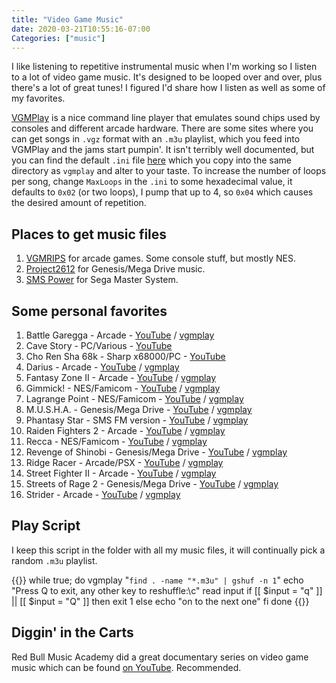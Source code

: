```yaml
---
title: "Video Game Music"
date: 2020-03-21T10:55:16-07:00
Categories: ["music"]
---
```

I like listening to repetitive instrumental music when I'm working so I listen to a lot of video game music. It's designed to be looped over and over, plus there's a lot of great tunes! I figured I'd share how I listen as well as some of my favorites.

[VGMPlay](https://github.com/vgmrips/vgmplay) is a nice command line player that emulates sound chips used by consoles and different arcade hardware. There are some sites where you can get songs in `.vgz` format with an `.m3u` playlist, which you feed into VGMPlay and the jams start pumpin'. It isn't terribly well documented, but you can find the default `.ini` file [here](https://github.com/vgmrips/vgmplay/blob/master/VGMPlay/VGMPlay.ini) which you copy into the same directory as `vgmplay` and alter to your taste. To increase the number of loops per song, change `MaxLoops` in the `.ini` to some hexadecimal value, it defaults to `0x02` (or two loops), I pump that up to 4, so `0x04` which causes the desired amount of repetition.

## Places to get music files

1. [VGMRIPS](https://vgmrips.net) for arcade games. Some console stuff, but mostly NES.
1. [Project2612](https://project2612.org) for Genesis/Mega Drive music.
1. [SMS Power](http://www.smspower.org/Music/VGMs) for Sega Master System.

## Some personal favorites

1. Battle Garegga - Arcade - [YouTube](https://www.youtube.com/watch?v=1BK5ACIbJRI) / [vgmplay](https://vgmrips.net/packs/pack/battle-garegga-toaplan-2)
1. Cave Story - PC/Various - [YouTube](https://www.youtube.com/watch?v=HFbr3kjReok)
1. Cho Ren Sha 68k - Sharp x68000/PC - [YouTube](https://www.youtube.com/playlist?list=PLA7E90B6A7F3A3750)
1. Darius - Arcade - [YouTube](https://www.youtube.com/watch?v=d-cIbTQfog4) / [vgmplay](https://vgmrips.net/packs/pack/darius-arcade)
1. Fantasy Zone II - Arcade - [YouTube](https://www.youtube.com/watch?v=s5hCOsYQhZ4) / [vgmplay](https://vgmrips.net/packs/pack/fantasy-zone-ii-dx-sega-system-16c)
1. Gimmick! - NES/Famicom - [YouTube](https://www.youtube.com/watch?v=aU0GEcU63qw) / [vgmplay](https://vgmrips.net/packs/pack/gimmick-family-computer)
1. Lagrange Point - NES/Famicom - [YouTube](https://www.youtube.com/watch?v=drwX7MbB_IE) / [vgmplay](https://vgmrips.net/packs/pack/lagrange-point-family-computer)
1. M.U.S.H.A. - Genesis/Mega Drive - [YouTube](https://www.youtube.com/watch?v=HmkXl2u4Zuc) / [vgmplay](https://project2612.org/details.php?id=320)
1. Phantasy Star - SMS FM version - [YouTube](https://www.youtube.com/watch?v=sivhm5KRa8A) / [vgmplay](https://www.smspower.org/Games/PhantasyStar-SMS)
1. Raiden Fighters 2 - Arcade - [YouTube](https://www.youtube.com/watch?v=adq4kQd19Js&list=PL-vD6rIjXrcIem1KHAy_9PGAYZk_aremX) / [vgmplay](https://vgmrips.net/packs/pack/raiden-fighters-2-operation-hell-dive-seibu-spi-system)
1. Recca - NES/Famicom - [YouTube](https://www.youtube.com/watch?v=QbdDW3aSCyM) / [vgmplay](https://vgmrips.net/packs/pack/summer-carnival-92-recca-family-computer)
1. Revenge of Shinobi - Genesis/Mega Drive - [YouTube](https://www.youtube.com/watch?v=-ekCndckJfU) / [vgmplay](https://project2612.org/details.php?id=135)
1. Ridge Racer - Arcade/PSX - [YouTube](https://www.youtube.com/watch?v=h3_s3Lqvdcs&list=PL5MAATZlrqOhGQ6trLJ-iFCg2_TrGuEOU&index=10) / [vgmplay](https://vgmrips.net/packs/pack/ridge-racer-namco-system-22)
1. Street Fighter II - Arcade - [YouTube](https://www.youtube.com/watch?v=LQw-a8sApLQ&list=PL60138D0ECA664BF7) / [vgmplay](https://vgmrips.net/packs/pack/street-fighter-ii-the-world-warrior-cp-system)
1. Streets of Rage 2 - Genesis/Mega Drive - [YouTube](https://www.youtube.com/watch?v=gGJGOv8HS5c) / [vgmplay](https://project2612.org/details.php?id=56)
1. Strider - Arcade - [YouTube](https://www.youtube.com/watch?v=DgBLKfy5ErI) / [vgmplay](https://vgmrips.net/packs/pack/strider-arcade)

## Play Script

I keep this script in the folder with all my music files, it will continually pick a random `.m3u` playlist.

{{<highlight bash>}}
while true; do
    vgmplay "`find . -name "*.m3u" | gshuf -n 1`"
    echo "Press Q to exit, any other key to reshuffle:\c"
    read input
    if [[ $input = "q" ]] || [[ $input = "Q" ]]
        then exit 1
    else
        echo "on to the next one"
    fi
done
{{</highlight>}}

## Diggin' in the Carts

Red Bull Music Academy did a great documentary series on video game music which can be found [on YouTube](https://www.youtube.com/watch?v=vBb59ZUkJao&list=PLtbJmr1Wtatc_k8o8tIgt3A5bvbFoutBG). Recommended.
